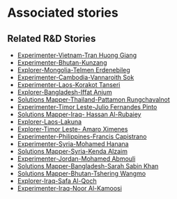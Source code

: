 # Associated stories

<!-- !!DO NOT REMOVE!! start autogenerated hyperlinks -->
## Related R&D Stories
- [Experimenter\-Vietnam\-Tran Huong Giang ](/RnD-Archive/stories/?doc=Experimenters_VNM)
- [Experimenter\-Bhutan\-Kunzang](/RnD-Archive/stories/?doc=Experimenters_BTN)
- [Explorer\-Mongolia\-Telmen Erdenebileg](/RnD-Archive/stories/?doc=Explorers_MNG)
- [Experimenter\-Cambodia\-Vannaroith Sok](/RnD-Archive/stories/?doc=Experimenters_KHM)
- [Experimenter\-Laos\-Korakot Tanseri](/RnD-Archive/stories/?doc=Experimenters_LAO)
- [Explorer\-Bangladesh\-Iffat Anjum](/RnD-Archive/stories/?doc=Explorers_BGD)
- [Solutions Mapper\-Thailand\-Pattamon Rungchavalnot  ](/RnD-Archive/stories/?doc=SolutionMappers_THA)
- [Experimenter\-Timor Leste\-Julio Fernandes Pinto](/RnD-Archive/stories/?doc=Experimenters_TLS)
- [Solutions Mapper\-Iraq\- Hassan Al\-Rubaiey](/RnD-Archive/stories/?doc=SolutionMappers_IRQ)
- [Explorer\-Laos\-Lakuna](/RnD-Archive/stories/?doc=Explorers_LAO)
- [Explorer\-Timor Leste\- Amaro Ximenes](/RnD-Archive/stories/?doc=Explorers_TLS)
- [Experimenter\-Philippines\-Francis Capistrano](/RnD-Archive/stories/?doc=Experimenters_PHL)
- [Experimenter\-Syria\-Mohamed Hanana](/RnD-Archive/stories/?doc=Experimenters_SYR)
- [Solutions Mapper\-Syria\-Kenda Alzaim](/RnD-Archive/stories/?doc=SolutionMappers_SYR)
- [Experimenter\-Jordan\-Mohamed Abmouli](/RnD-Archive/stories/?doc=Experimenters_JOR)
- [Solutions Mapper\-Bangladesh\-Sarah Sabin Khan](/RnD-Archive/stories/?doc=SolutionMappers_BGD)
- [Solutions Mapper\-Bhutan\-Tshering Wangmo](/RnD-Archive/stories/?doc=SolutionMappers_BTN)
- [Explorer\-Iraq\-Safa Al\-Qoch](/RnD-Archive/stories/?doc=Explorers_IRQ)
- [Experimenter\-Iraq\-Noor Al\-Kamoosi](/RnD-Archive/stories/?doc=Experimenters_IRQ)
<!-- !!DO NOT REMOVE!! end autogenerated hyperlinks -->